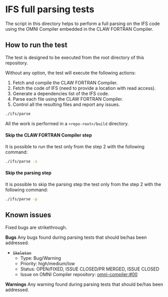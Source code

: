 # IFS full parsing tests
The script in this directory helps to perform a full parsing on the IFS
code using the OMNI Compiler embedded in the CLAW FORTRAN Compiler.

## How to run the test
The test is designed to be executed from the root directory of this repository.

Without any option, the test will execute the following actions:
1) Fetch and compile the CLAW FORTRAN Compiler.
2) Fetch the code of IFS (need to provide a location with read access).
3) Generate a dependencies list of the IFS code.
4) Parse each file using the CLAW FORTRAN Compiler.
5) Control all the resulting files and report any issues.

```bash
./ifs/parse
```

All the work is performed in a `<repo-root>/build` directory.

#### Skip the CLAW FORTRAN Compiler step
It is possible to run the test only from the step 2 with the following command:
```bash
./ifs/parse -s
```

#### Skip the parsing step
It is possible to skip the parsing step the test only from the step 2 with the following command:
```bash
./ifs/parse -p
```

## Known issues
Fixed bugs are strikethrough.

**Bugs**
  Any bugs found during parsing tests that should be/has been addressed.
* ~~`Skeleton`~~
  * Type: Bug/Warning
  * Priority: high/medium/low
  * Status: OPEN/FIXED, ISSUE CLOSED/PR MERGED, ISSUE CLOSED
  * Issue on OMNI Compiler repository: [omni-compiler:#00](https://github.com/omni-compiler/omni-compiler/issues/00)

**Warnings**
  Any warning found during parsing tests that should be/has been addressed.
